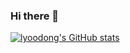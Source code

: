 ### Hi there 👋


[![lyoodong's GitHub stats](https://github-readme-stats.vercel.app/api??username=lyoodong&show_icons=true&?theme=swift&count_private=true)](https://github.com/anuraghazra/github-readme-stats)
